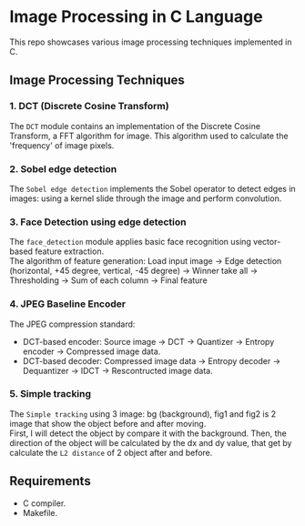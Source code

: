 # Image Processing in C Language
This repo showcases various image processing techniques implemented in C.
## Image Processing Techniques
### 1. DCT (Discrete Cosine Transform)
The `DCT` module contains an implementation of the Discrete Cosine Transform, a FFT algorithm for image. This algorithm used to calculate the 'frequency' of image pixels.
### 2. Sobel edge detection
The `Sobel edge detection` implements the Sobel operator to detect edges in images: using a kernel slide through the image and perform convolution.
### 3. Face Detection using edge detection
The `face_detection` module applies basic face recognition using vector-based feature extraction.  
The algorithm of feature generation: Load input image -> Edge detection (horizontal, +45 degree, vertical, -45 degree) -> Winner take all -> Thresholding -> Sum of each column -> Final feature
### 4. JPEG Baseline Encoder
The JPEG compression standard:
- DCT-based encoder: Source image -> DCT -> Quantizer -> Entropy encoder -> Compressed image data.
- DCT-based decoder: Compressed image data -> Entropy decoder -> Dequantizer -> IDCT -> Rescontructed image data.
### 5. Simple tracking
The `Simple tracking` using 3 image: bg (background), fig1 and fig2 is 2 image that show the object before and after moving.  
First, I will detect the object by compare it with the background. Then, the direction of the object will be calculated by the dx and dy value, that get by calculate the `L2 distance` of 2 object after and before.
## Requirements
- C compiler.
- Makefile.
